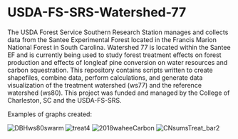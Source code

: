 # USDA-FS-SRS-Watershed-77
The USDA Forest Service Southern Research Station manages 
and collects data from the Santee Experimental Forest 
located in the Francis Marion National Forest in South Carolina. 
Watershed 77 is located within the Santee EF and is 
currently being used to study forest treatment
effects on forest production and effects of longleaf pine conversion on water resources and carbon squestration. 
This repository contains scripts written to create shapefiles, 
combine data, perform calculations, and generate data visualization
of the treatment watershed (ws77) and the reference watershed (ws80). This project was funded and managed by the College of Charleston, SC and the USDA-FS-SRS.

Examples of graphs created:

![DBHws80swarm](https://github.com/carrie7490/USDA-FS-SRS-Watershed-77-/assets/61474761/cd1254c1-6b00-46ad-be29-3ad84fa4e99e)
![treat4](https://github.com/carrie7490/USDA-FS-SRS-Watershed-77-/assets/61474761/a1317bad-c601-452a-a2f6-77aa308b9930)
![2018waheeCarbon](https://github.com/carrie7490/USDA-FS-SRS-Watershed-77-/assets/61474761/6349dbbe-dead-4a64-a75a-6bd18a8b4d59)
![CNsumsTreat_bar2](https://github.com/carrie7490/USDA-FS-SRS-Watershed-77-/assets/61474761/97151596-e087-4269-97ed-efb066e2e5bc)
